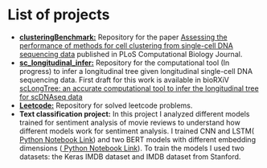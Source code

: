 # List of projects

<ul>
  <li><b><a href="https://github.com/compbiofan/clusteringBenchmark/tree/5b9035b9e4dfeba30b1f6e15370238d0ef6df42e">clusteringBenchmark:</a></b> Repository for the paper <a href="https://journals.plos.org/ploscompbiol/article?id=10.1371/journal.pcbi.1010480">Assessing the performance of methods for cell clustering from single-cell DNA sequencing data</a> published in PLoS Computational Biology Journal. </li>
  <li><b><a href="https://github.com/compbio-mallory/sc_longitudinal_infer/tree/e992e310644fa7892be3425e714c7adf4d628c85">sc_longitudinal_infer:</a></b> Repository for the computational tool (In progress) to infer a longitudinal tree given longitudinal single-cell DNA sequencing data. First draft for this work is available in bioRXiV <a href="https://www.biorxiv.org/content/10.1101/2023.11.11.566680v1">scLongTree: an accurate computational tool to infer the longitudinal tree for scDNAseq data</a></li>
  <li><b><a href="https://github.com/rituparna-13/leetcode/tree/fdc49d51a58b59e8b0ed703787b098d4398d88f0">Leetcode:</a></b> Repository for solved leetcode problems.</li>
  <li><b>Text classification project:</b> In this project I analyzed different models trained for sentiment analysis of movie reviews to understand how different models work for sentiment analysis. I trained CNN and LSTM(<a href="https://colab.research.google.com/drive/1-11kpS9KsdWKdxLCI3nnLSkZ_eH2UxVR?usp=sharing"> Python Notebook Link</a>) and two BERT models with different embedding dimensions (<a href="https://colab.research.google.com/drive/1UHiGTZuwRT3FkveQeZHXwx1ebKu501Jj?usp=sharing"> Python Notebook Link</a>). To train the models I used two datasets: the Keras IMDB dataset and IMDB dataset from Stanford. </li>
</ul>











